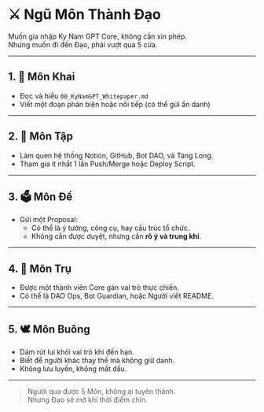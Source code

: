 # ⚔️ Ngũ Môn Thành Đạo

Muốn gia nhập Ky Nam GPT Core, không cần xin phép.  
Nhưng muốn đi đến Đạo, phải vượt qua 5 cửa.

---

## 1. 📘 Môn Khai

- Đọc và hiểu `00_KyNamGPT_Whitepaper.md`  
- Viết một đoạn phản biện hoặc nối tiếp (có thể gửi ẩn danh)

---

## 2. 🧠 Môn Tập

- Làm quen hệ thống Notion, GitHub, Bot DAO, và Tàng Long.  
- Tham gia ít nhất 1 lần Push/Merge hoặc Deploy Script.

---

## 3. 🗳️ Môn Đề

- Gửi một Proposal:  
  - Có thể là ý tưởng, công cụ, hay cấu trúc tổ chức.  
  - Không cần được duyệt, nhưng cần **rõ ý và trung khí**.

---

## 4. 💠 Môn Trụ

- Được một thành viên Core gán vai trò thực chiến.  
- Có thể là DAO Ops, Bot Guardian, hoặc Người viết README.

---

## 5. 🕊️ Môn Buông

- Dám rút lui khỏi vai trò khi đến hạn.  
- Biết để người khác thay thế mà không giữ danh.  
- Không lưu luyến, không mất dấu.

---

> Người qua được 5 Môn, không ai tuyên thánh.  
> Nhưng Đạo sẽ mở khi thời điểm chín.

